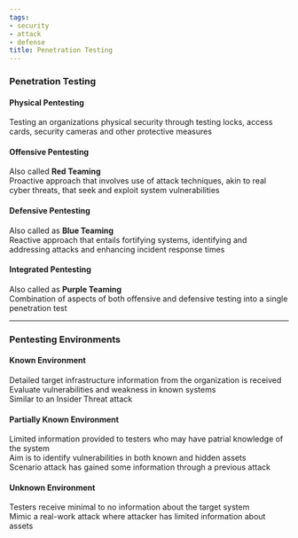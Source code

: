 ```yaml
---
tags:
- security
- attack
- defense
title: Penetration Testing
---
```


### Penetration Testing

#### Physical Pentesting
Testing an organizations physical security through testing locks, access cards, security cameras and other protective measures

#### Offensive Pentesting
Also called **Red Teaming**  
Proactive approach that involves use of attack techniques, akin to real cyber threats, that seek and exploit system vulnerabilities

#### Defensive Pentesting
Also called as **Blue Teaming**  
Reactive approach that entails fortifying systems, identifying and addressing attacks and enhancing incident response times

#### Integrated Pentesting
Also called as **Purple Teaming**  
Combination of aspects of both offensive and defensive testing into a single penetration test

---

### Pentesting Environments

#### Known Environment
Detailed target infrastructure information from the organization is received  
Evaluate vulnerabilities and weakness in known systems  
Similar to an Insider Threat attack

#### Partially Known Environment
Limited information provided to testers who may have patrial knowledge of the system  
Aim is to identify vulnerabilities in both known and hidden assets  
Scenario attack has gained some information through a previous attack

#### Unknown Environment
Testers receive minimal to no information about the target system  
Mimic a real-work attack where attacker has limited information about assets
